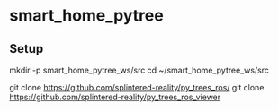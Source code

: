 # smart_home_pytree

## Setup

mkdir -p smart_home_pytree_ws/src
cd ~/smart_home_pytree_ws/src

git clone https://github.com/splintered-reality/py_trees_ros/
git clone https://github.com/splintered-reality/py_trees_ros_viewer
